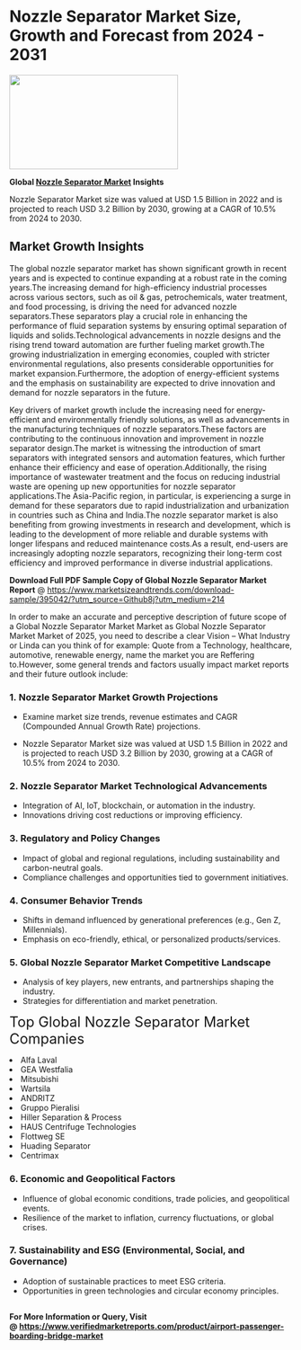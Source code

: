 <H1>Nozzle Separator Market Size, Growth and Forecast from 2024 - 2031</H1><img class="aligncenter size-medium wp-image-584254" src="https://thirdeyenews.in/wp-content/uploads/2024/09/Global-Market-Research-300x168.jpeg" alt="" width="300" height="168" /><p><strong>Global&nbsp;<a href="https://www.marketsizeandtrends.com/download-sample/395042/?utm_source=Github8j?utm_medium=214">Nozzle Separator Market</a> Insights</strong></p><p>Nozzle Separator Market size was valued at USD 1.5 Billion in 2022 and is projected to reach USD 3.2 Billion by 2030, growing at a CAGR of 10.5% from 2024 to 2030.</p><p><h2>Market Growth Insights</h2> <p>The global nozzle separator market has shown significant growth in recent years and is expected to continue expanding at a robust rate in the coming years.The increasing demand for high-efficiency industrial processes across various sectors, such as oil & gas, petrochemicals, water treatment, and food processing, is driving the need for advanced nozzle separators.These separators play a crucial role in enhancing the performance of fluid separation systems by ensuring optimal separation of liquids and solids.Technological advancements in nozzle designs and the rising trend toward automation are further fueling market growth.The growing industrialization in emerging economies, coupled with stricter environmental regulations, also presents considerable opportunities for market expansion.Furthermore, the adoption of energy-efficient systems and the emphasis on sustainability are expected to drive innovation and demand for nozzle separators in the future.</p> <p>Key drivers of market growth include the increasing need for energy-efficient and environmentally friendly solutions, as well as advancements in the manufacturing techniques of nozzle separators.These factors are contributing to the continuous innovation and improvement in nozzle separator design.The market is witnessing the introduction of smart separators with integrated sensors and automation features, which further enhance their efficiency and ease of operation.Additionally, the rising importance of wastewater treatment and the focus on reducing industrial waste are opening up new opportunities for nozzle separator applications.The Asia-Pacific region, in particular, is experiencing a surge in demand for these separators due to rapid industrialization and urbanization in countries such as China and India.The nozzle separator market is also benefiting from growing investments in research and development, which is leading to the development of more reliable and durable systems with longer lifespans and reduced maintenance costs.As a result, end-users are increasingly adopting nozzle separators, recognizing their long-term cost efficiency and improved performance in diverse industrial applications.</p> <p><span class=""><strong>Download Full PDF Sample Copy of Global Nozzle Separator Market Report</strong> @ <a href="https://www.marketsizeandtrends.com/download-sample/395042/?utm_source=Github8j?utm_medium=214" target="_blank">https://www.marketsizeandtrends.com/download-sample/395042/?utm_source=Github8j?utm_medium=214</a></span></p><p>In order to make an accurate and perceptive description of future scope of a Global&nbsp;Nozzle Separator Market Market as Global&nbsp;Nozzle Separator Market Market of 2025, you need to describe a clear Vision &ndash; What Industry or Linda can you think of for example: Quote from a Technology, healthcare, automotive, renewable energy, name the market you are Reffering to.However, some general trends and factors usually impact market reports and their future outlook include:</p><h3>1.&nbsp;<strong>Nozzle Separator Market Growth Projections</strong></h3><ul><li>Examine market size trends, revenue estimates and CAGR (Compounded Annual Growth Rate) projections.</li><li><p>Nozzle Separator Market size was valued at USD 1.5 Billion in 2022 and is projected to reach USD 3.2 Billion by 2030, growing at a CAGR of 10.5% from 2024 to 2030.</p></li></ul><h3>2.&nbsp;<strong>Nozzle Separator Market Technological Advancements</strong></h3><ul><li>Integration of AI, IoT, blockchain, or automation in the industry.</li><li>Innovations driving cost reductions or improving efficiency.</li></ul><h3>3.&nbsp;<strong>Regulatory and Policy Changes</strong></h3><ul><li>Impact of global and regional regulations, including sustainability and carbon-neutral goals.</li><li>Compliance challenges and opportunities tied to government initiatives.</li></ul><h3>4.&nbsp;<strong>Consumer Behavior Trends</strong></h3><ul><li>Shifts in demand influenced by generational preferences (e.g., Gen Z, Millennials).</li><li>Emphasis on eco-friendly, ethical, or personalized products/services.</li></ul><h3>5.&nbsp;<strong>Global Nozzle Separator Market Competitive Landscape</strong></h3><ul><li>Analysis of key players, new entrants, and partnerships shaping the industry.</li><li>Strategies for differentiation and market penetration.</li></ul><p data-pm-slice="1 1 []"><span style="color: inherit; font-family: inherit; font-size: 25px;">Top Global Nozzle Separator Market Companies</span></p><div class="" data-test-id=""><p><li>Alfa Laval</li><li> GEA Westfalia</li><li> Mitsubishi</li><li> Wartsila</li><li> ANDRITZ</li><li> Gruppo Pieralisi</li><li> Hiller Separation & Process</li><li> HAUS Centrifuge Technologies</li><li> Flottweg SE</li><li> Huading Separator</li><li> Centrimax</li></p></div><h3>6.&nbsp;<strong>Economic and Geopolitical Factors</strong></h3><ul><li>Influence of global economic conditions, trade policies, and geopolitical events.</li><li>Resilience of the market to inflation, currency fluctuations, or global crises.</li></ul><h3>7.&nbsp;<strong>Sustainability and ESG (Environmental, Social, and Governance)</strong></h3><ul><li>Adoption of sustainable practices to meet ESG criteria.</li><li>Opportunities in green technologies and circular economy principles.</li></ul><h2><strong style="font-size: 14px;">For More Information or Query, Visit @&nbsp;</strong><a style="background-color: #ffffff; font-size: 14px;" href="https://www.marketsizeandtrends.com/report/nozzle-separator-market/" target="_blank">https://www.verifiedmarketreports.com/product/airport-passenger-boarding-bridge-market</a></h2>